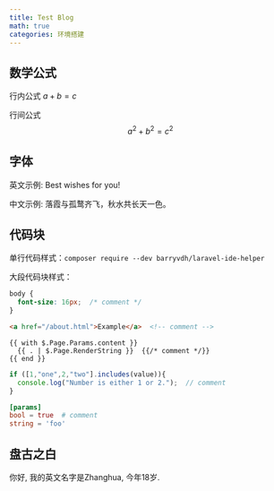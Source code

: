 ```yaml
---
title: Test Blog 
math: true
categories: 环境搭建
---
```


<!--more-->

## 数学公式

行内公式 $a+b=c$

行间公式
$$
a^2 + b^2 = c^2
$$

## 字体

英文示例: Best wishes for you!

中文示例: 落霞与孤鹜齐飞，秋水共长天一色。

## 代码块

单行代码样式：`composer require --dev barryvdh/laravel-ide-helper`

大段代码块样式：

```css
body {
  font-size: 16px;  /* comment */
}
```

```html
<a href="/about.html">Example</a>  <!-- comment -->
```

```go-html-template
{{ with $.Page.Params.content }}
  {{ . | $.Page.RenderString }}  {{/* comment */}}
{{ end }}
```

```javascript
if ([1,"one",2,"two"].includes(value)){
  console.log("Number is either 1 or 2.");  // comment
}
```

```toml
[params]
bool = true  # comment
string = 'foo'
```

## 盘古之白

你好, 我的英文名字是Zhanghua, 今年18岁.
